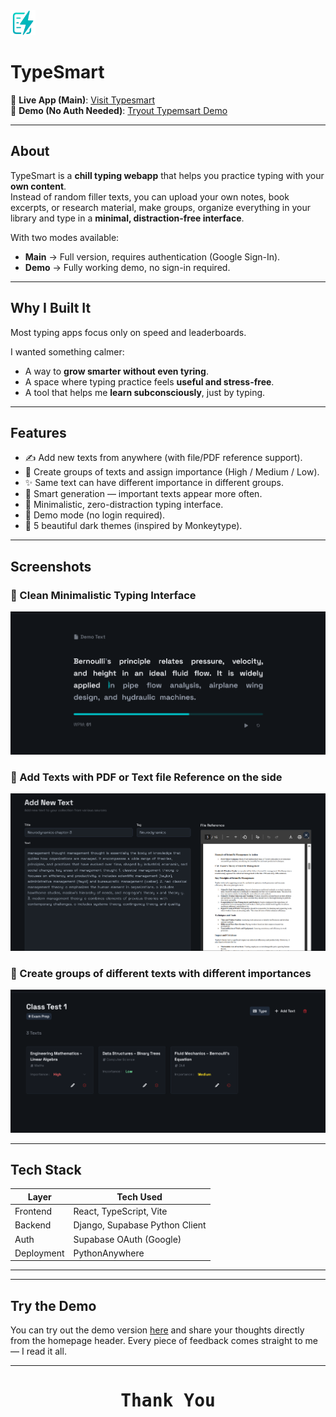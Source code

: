 <img src="frontend/public/logo.png" width="40" height="40">

# TypeSmart  

🔗 **Live App (Main)**: [Visit Typesmart](https://typesmart.pythonanywhere.com)  
🔗 **Demo (No Auth Needed)**: [Tryout Typemsart Demo](https://typesmart.pythonanywhere.com/demo/typing)  

---

## About  
TypeSmart is a **chill typing webapp** that helps you practice typing with your **own content**.  
Instead of random filler texts, you can upload your own notes, book excerpts, or research material, make groups, organize everything in your library and type in a **minimal, distraction-free interface**.  

With two modes available:  
- **Main** → Full version, requires authentication (Google Sign-In).  
- **Demo** → Fully working demo, no sign-in required.  

---

## Why I Built It  
Most typing apps focus only on speed and leaderboards.  

I wanted something calmer:  
- A way to **grow smarter without even tyring**.  
- A space where typing practice feels **useful and stress-free**.  
- A tool that helps me **learn subconsciously**, just by typing.  

---

## Features  
- ✍️ Add new texts from anywhere (with file/PDF reference support).  
- 📂 Create groups of texts and assign importance (High / Medium / Low).
- ✨ Same text can have different importance in different groups.  
- 🎯 Smart generation — important texts appear more often.  
- 🧘 Minimalistic, zero-distraction typing interface.  
- 🚀 Demo mode (no login required).  
- 🎨 5 beautiful dark themes (inspired by Monkeytype).  

---

## Screenshots  
### 📸 Clean Minimalistic Typing Interface


<img src="frontend/public/screenshots/feature-typing-interface.png">

### 📸 Add Texts with PDF or Text file Reference on the side


<img src="frontend/public/screenshots/feature-pdf.png">

### 📸 Create groups of different texts with different importances


<img src="frontend/public/screenshots/feature-group.png">

---

## Tech Stack

| Layer        | Tech Used                          |
|--------------|------------------------------------|
| Frontend     | React, TypeScript, Vite            |
| Backend      | Django, Supabase Python Client     |
| Auth         | Supabase OAuth (Google)            |
| Deployment   | PythonAnywhere                     |

---

---

## Try the Demo

You can try out the demo version [here](https://typesmart.pythonanywhere.com) and share your thoughts directly from the homepage header. Every piece of feedback comes straight to me — I read it all.

---

<h1 style="text-align: center; font-family: monospace">Thank You</h1>